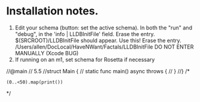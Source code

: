 
#  Installation notes.

1. Edit your schema (button: set the active schema). 
	In both the "run" and "debug", in the 'info | LLDBInitFile' field.
	Erase the entry. $(SRCROOT)/LLDBInitFile should appear. Use this!
	Erase the entry. /Users/allen/DocLocal/HaveNWant/Factals/LLDBInitFile
DO NOT ENTER MANUALLY (Xcode BUG)
2. If running on an m1, set schema for Rosetta if necessary




//@main				// 5.5
//struct Main {
//	static func main() async throws {
//	}
//}
/*

	(0..<50).map(print())
*/

